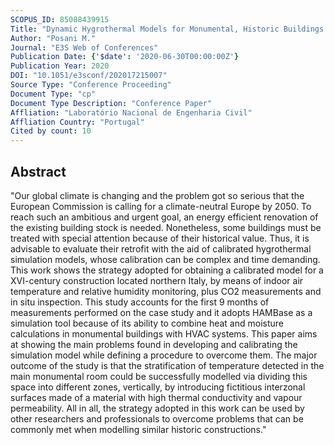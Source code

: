 ```yaml
---
SCOPUS_ID: 85088439915
Title: "Dynamic Hygrothermal Models for Monumental, Historic Buildings with HVAC Systems: Complexity shown through a case study"
Author: "Posani M."
Journal: "E3S Web of Conferences"
Publication Date: {'$date': '2020-06-30T00:00:00Z'}
Publication Year: 2020
DOI: "10.1051/e3sconf/202017215007"
Source Type: "Conference Proceeding"
Document Type: "cp"
Document Type Description: "Conference Paper"
Affliation: "Laboratório Nacional de Engenharia Civil"
Affliation Country: "Portugal"
Cited by count: 10
---
```


## Abstract
"Our global climate is changing and the problem got so serious that the European Commission is calling for a climate-neutral Europe by 2050. To reach such an ambitious and urgent goal, an energy efficient renovation of the existing building stock is needed. Nonetheless, some buildings must be treated with special attention because of their historical value. Thus, it is advisable to evaluate their retrofit with the aid of calibrated hygrothermal simulation models, whose calibration can be complex and time demanding. This work shows the strategy adopted for obtaining a calibrated model for a XVI-century construction located northern Italy, by means of indoor air temperature and relative humidity monitoring, plus CO2 measurements and in situ inspection. This study accounts for the first 9 months of measurements performed on the case study and it adopts HAMBase as a simulation tool because of its ability to combine heat and moisture calculations in monumental buildings with HVAC systems. This paper aims at showing the main problems found in developing and calibrating the simulation model while defining a procedure to overcome them. The major outcome of the study is that the stratification of temperature detected in the main monumental room could be successfully modelled via dividing this space into different zones, vertically, by introducing fictitious interzonal surfaces made of a material with high thermal conductivity and vapour permeability. All in all, the strategy adopted in this work can be used by other researchers and professionals to overcome problems that can be commonly met when modelling similar historic constructions."
